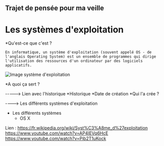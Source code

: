 ## Trajet de pensée pour ma veille
  
  
# Les systèmes d'exploitation
   *Qu'est-ce que c'est ?
    
    En informatique, un système d'exploitation (souvent appelé OS - de l'anglais Operating System) est un ensemble de programmes qui dirige l'utilisation des ressources d'un ordinateur par des logiciels applicatifs. 
   
   ![Image système d'exploitation](https://upload.wikimedia.org/wikipedia/commons/thumb/e/ed/Operating_system_placement-fr.svg/250px-Operating_system_placement-fr.svg.png)
    
   *A quoi ça sert ?
  

-----> Lien avec l'historique 
  *Historique
    *Date de création
    *Qui l'a crée ?
  
----> Les différents systèmes d'exploitation

* Les différents systèmes   
  * OS X
  


Lien : https://fr.wikipedia.org/wiki/Syst%C3%A8me_d%27exploitation
       https://www.youtube.com/watch?v=AP4IEVq6HcE
       https://www.youtube.com/watch?v=Pib2T1uKock
